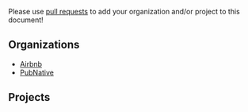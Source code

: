 Please use [pull requests](https://github.com/airbnb/airpal/pull/new/master) to add your organization and/or project to this document!

Organizations
----------
 - [Airbnb](https://github.com/airbnb)
 - [PubNative](https://github.com/pubnative)

Projects
----------
